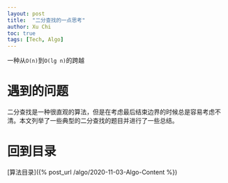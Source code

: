 ```yaml
---
layout: post
title:  "二分查找的一点思考"
author: Xu Chi
toc: true
tags: [Tech, Algo]
---
```


一种从`O(n)`到`O(lg n)`的跨越

# 遇到的问题

二分查找是一种很直观的算法，但是在考虑最后结束边界的时候总是容易考虑不清。本文列举了一些典型的二分查找的题目并进行了一些总结。


# 回到目录

[算法目录]({% post_url /algo/2020-11-03-Algo-Content %})